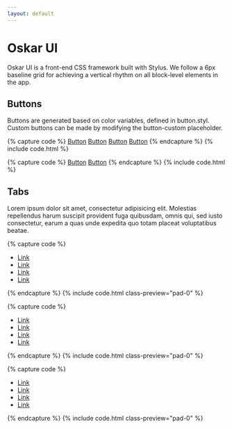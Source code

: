 ```yaml
---
layout: default
---
```


# Oskar UI 

Oskar UI is a front-end CSS framework built with Stylus. We follow a 6px baseline grid for achieving a vertical rhythm on all block-level elements in the app.

## Buttons
Buttons are generated based on color variables, defined in button.styl. Custom buttons can be made by modifying the button-custom placeholder.

{% capture code %}
<a href="#" class="btn">Button</a>
<a href="#" class="btn btn-green">Button</a>
<a href="#" class="btn btn-line">Button</a>
<a href="#" class="btn btn-loading">Button</a>
{% endcapture %}
{% include code.html %}

{% capture code %}
<a href="#" class="btn btn-medium">Button</a>
<a href="#" class="btn btn-large btn-green">Button</a>
{% endcapture %}
{% include code.html %}

## Tabs
Lorem ipsum dolor sit amet, consectetur adipisicing elit. Molestias repellendus harum suscipit provident fuga quibusdam, omnis qui, sed iusto consectetur, earum a quas unde expedita quo totam placeat voluptatibus beatae.

{% capture code %}
<ul class="tab">
  <li><a href="#">Link</a></li>
  <li><a href="#" class="active">Link</a></li>
  <li><a href="#">Link</a></li>
  <li><a href="#">Link</a></li>
</ul>
{% endcapture %}
{% include code.html class-preview="pad-0" %}

{% capture code %}
<ul class="tab tab-line">
  <li><a href="#"><span>Link</span></a></li>
  <li><a href="#" class="active"><span>Link</span></a></li>
  <li><a href="#"><span>Link</span></a></li>
  <li><a href="#"><span>Link</span></a></li>
</ul>
{% endcapture %}
{% include code.html class-preview="pad-0" %}

{% capture code %}
<ul class="tab tab-bottom-line">
  <li><a href="#"><span>Link</span></a></li>
  <li><a href="#" class="active"><span>Link</span></a></li>
  <li><a href="#"><span>Link</span></a></li>
  <li><a href="#"><span>Link</span></a></li>
</ul>
{% endcapture %}
{% include code.html class-preview="pad-0" %}
